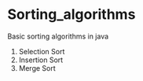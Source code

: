 # Sorting_algorithms
Basic sorting algorithms in java
1) Selection Sort
2) Insertion Sort
3) Merge Sort
